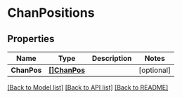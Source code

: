 # ChanPositions

## Properties

Name | Type | Description | Notes
------------ | ------------- | ------------- | -------------
**ChanPos** | [**[]ChanPos**](chan_pos.md) |  | [optional] 

[[Back to Model list]](../README.md#documentation-for-models) [[Back to API list]](../README.md#documentation-for-api-endpoints) [[Back to README]](../README.md)


